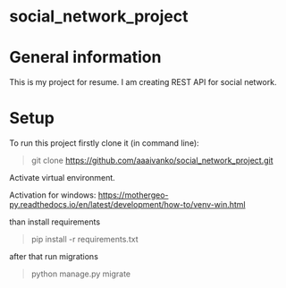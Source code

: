 # social_network_project


# General information 
This is my project for resume. I am creating REST API for social network. 


# Setup

To run this project firstly clone it (in command line):  
  
> git clone https://github.com/aaaivanko/social_network_project.git  
  
Activate virtual environment.   
  
  
Activation for windows: https://mothergeo-py.readthedocs.io/en/latest/development/how-to/venv-win.html  
  
than install requirements   
  
> pip install -r requirements.txt  
  
after that run migrations   
  
> python manage.py migrate
